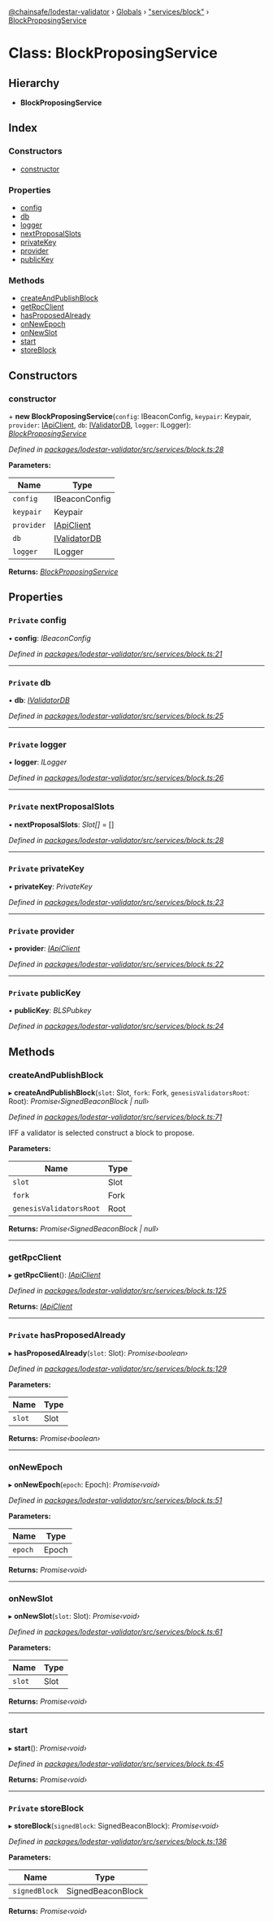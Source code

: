 [@chainsafe/lodestar-validator](../README.md) › [Globals](../globals.md) › ["services/block"](../modules/_services_block_.md) › [BlockProposingService](_services_block_.blockproposingservice.md)

# Class: BlockProposingService

## Hierarchy

* **BlockProposingService**

## Index

### Constructors

* [constructor](_services_block_.blockproposingservice.md#constructor)

### Properties

* [config](_services_block_.blockproposingservice.md#private-config)
* [db](_services_block_.blockproposingservice.md#private-db)
* [logger](_services_block_.blockproposingservice.md#private-logger)
* [nextProposalSlots](_services_block_.blockproposingservice.md#private-nextproposalslots)
* [privateKey](_services_block_.blockproposingservice.md#private-privatekey)
* [provider](_services_block_.blockproposingservice.md#private-provider)
* [publicKey](_services_block_.blockproposingservice.md#private-publickey)

### Methods

* [createAndPublishBlock](_services_block_.blockproposingservice.md#createandpublishblock)
* [getRpcClient](_services_block_.blockproposingservice.md#getrpcclient)
* [hasProposedAlready](_services_block_.blockproposingservice.md#private-hasproposedalready)
* [onNewEpoch](_services_block_.blockproposingservice.md#onnewepoch)
* [onNewSlot](_services_block_.blockproposingservice.md#onnewslot)
* [start](_services_block_.blockproposingservice.md#start)
* [storeBlock](_services_block_.blockproposingservice.md#private-storeblock)

## Constructors

###  constructor

\+ **new BlockProposingService**(`config`: IBeaconConfig, `keypair`: Keypair, `provider`: [IApiClient](../interfaces/_api_interface_.iapiclient.md), `db`: [IValidatorDB](../interfaces/_db_interface_.ivalidatordb.md), `logger`: ILogger): *[BlockProposingService](_services_block_.blockproposingservice.md)*

*Defined in [packages/lodestar-validator/src/services/block.ts:28](https://github.com/ChainSafe/lodestar/blob/e2d6cf79d/packages/lodestar-validator/src/services/block.ts#L28)*

**Parameters:**

Name | Type |
------ | ------ |
`config` | IBeaconConfig |
`keypair` | Keypair |
`provider` | [IApiClient](../interfaces/_api_interface_.iapiclient.md) |
`db` | [IValidatorDB](../interfaces/_db_interface_.ivalidatordb.md) |
`logger` | ILogger |

**Returns:** *[BlockProposingService](_services_block_.blockproposingservice.md)*

## Properties

### `Private` config

• **config**: *IBeaconConfig*

*Defined in [packages/lodestar-validator/src/services/block.ts:21](https://github.com/ChainSafe/lodestar/blob/e2d6cf79d/packages/lodestar-validator/src/services/block.ts#L21)*

___

### `Private` db

• **db**: *[IValidatorDB](../interfaces/_db_interface_.ivalidatordb.md)*

*Defined in [packages/lodestar-validator/src/services/block.ts:25](https://github.com/ChainSafe/lodestar/blob/e2d6cf79d/packages/lodestar-validator/src/services/block.ts#L25)*

___

### `Private` logger

• **logger**: *ILogger*

*Defined in [packages/lodestar-validator/src/services/block.ts:26](https://github.com/ChainSafe/lodestar/blob/e2d6cf79d/packages/lodestar-validator/src/services/block.ts#L26)*

___

### `Private` nextProposalSlots

• **nextProposalSlots**: *Slot[]* = []

*Defined in [packages/lodestar-validator/src/services/block.ts:28](https://github.com/ChainSafe/lodestar/blob/e2d6cf79d/packages/lodestar-validator/src/services/block.ts#L28)*

___

### `Private` privateKey

• **privateKey**: *PrivateKey*

*Defined in [packages/lodestar-validator/src/services/block.ts:23](https://github.com/ChainSafe/lodestar/blob/e2d6cf79d/packages/lodestar-validator/src/services/block.ts#L23)*

___

### `Private` provider

• **provider**: *[IApiClient](../interfaces/_api_interface_.iapiclient.md)*

*Defined in [packages/lodestar-validator/src/services/block.ts:22](https://github.com/ChainSafe/lodestar/blob/e2d6cf79d/packages/lodestar-validator/src/services/block.ts#L22)*

___

### `Private` publicKey

• **publicKey**: *BLSPubkey*

*Defined in [packages/lodestar-validator/src/services/block.ts:24](https://github.com/ChainSafe/lodestar/blob/e2d6cf79d/packages/lodestar-validator/src/services/block.ts#L24)*

## Methods

###  createAndPublishBlock

▸ **createAndPublishBlock**(`slot`: Slot, `fork`: Fork, `genesisValidatorsRoot`: Root): *Promise‹SignedBeaconBlock | null›*

*Defined in [packages/lodestar-validator/src/services/block.ts:71](https://github.com/ChainSafe/lodestar/blob/e2d6cf79d/packages/lodestar-validator/src/services/block.ts#L71)*

IFF a validator is selected construct a block to propose.

**Parameters:**

Name | Type |
------ | ------ |
`slot` | Slot |
`fork` | Fork |
`genesisValidatorsRoot` | Root |

**Returns:** *Promise‹SignedBeaconBlock | null›*

___

###  getRpcClient

▸ **getRpcClient**(): *[IApiClient](../interfaces/_api_interface_.iapiclient.md)*

*Defined in [packages/lodestar-validator/src/services/block.ts:125](https://github.com/ChainSafe/lodestar/blob/e2d6cf79d/packages/lodestar-validator/src/services/block.ts#L125)*

**Returns:** *[IApiClient](../interfaces/_api_interface_.iapiclient.md)*

___

### `Private` hasProposedAlready

▸ **hasProposedAlready**(`slot`: Slot): *Promise‹boolean›*

*Defined in [packages/lodestar-validator/src/services/block.ts:129](https://github.com/ChainSafe/lodestar/blob/e2d6cf79d/packages/lodestar-validator/src/services/block.ts#L129)*

**Parameters:**

Name | Type |
------ | ------ |
`slot` | Slot |

**Returns:** *Promise‹boolean›*

___

###  onNewEpoch

▸ **onNewEpoch**(`epoch`: Epoch): *Promise‹void›*

*Defined in [packages/lodestar-validator/src/services/block.ts:51](https://github.com/ChainSafe/lodestar/blob/e2d6cf79d/packages/lodestar-validator/src/services/block.ts#L51)*

**Parameters:**

Name | Type |
------ | ------ |
`epoch` | Epoch |

**Returns:** *Promise‹void›*

___

###  onNewSlot

▸ **onNewSlot**(`slot`: Slot): *Promise‹void›*

*Defined in [packages/lodestar-validator/src/services/block.ts:61](https://github.com/ChainSafe/lodestar/blob/e2d6cf79d/packages/lodestar-validator/src/services/block.ts#L61)*

**Parameters:**

Name | Type |
------ | ------ |
`slot` | Slot |

**Returns:** *Promise‹void›*

___

###  start

▸ **start**(): *Promise‹void›*

*Defined in [packages/lodestar-validator/src/services/block.ts:45](https://github.com/ChainSafe/lodestar/blob/e2d6cf79d/packages/lodestar-validator/src/services/block.ts#L45)*

**Returns:** *Promise‹void›*

___

### `Private` storeBlock

▸ **storeBlock**(`signedBlock`: SignedBeaconBlock): *Promise‹void›*

*Defined in [packages/lodestar-validator/src/services/block.ts:136](https://github.com/ChainSafe/lodestar/blob/e2d6cf79d/packages/lodestar-validator/src/services/block.ts#L136)*

**Parameters:**

Name | Type |
------ | ------ |
`signedBlock` | SignedBeaconBlock |

**Returns:** *Promise‹void›*

